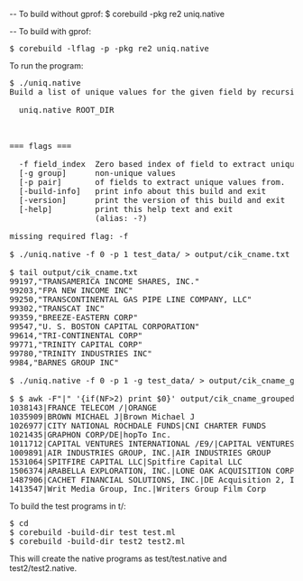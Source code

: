 -- To build without gprof:
$ corebuild -pkg re2 uniq.native 

-- To build with gprof:
<pre>
$ corebuild -lflag -p -pkg re2 uniq.native
</pre>

To run the program:
<pre>
$ ./uniq.native 
Build a list of unique values for the given field by recursively visiting index files under the root directory's daily-index and full-index sub-directories.

  uniq.native ROOT_DIR



=== flags ===

  -f field_index  Zero based index of field to extract unique values from.
  [-g group]      non-unique values
  [-p pair]       of fields to extract unique values from.
  [-build-info]   print info about this build and exit
  [-version]      print the version of this build and exit
  [-help]         print this help text and exit
                  (alias: -?)

missing required flag: -f

$ ./uniq.native -f 0 -p 1 test_data/ > output/cik_cname.txt

$ tail output/cik_cname.txt 
99197,"TRANSAMERICA INCOME SHARES, INC."
99203,"FPA NEW INCOME INC"
99250,"TRANSCONTINENTAL GAS PIPE LINE COMPANY, LLC"
99302,"TRANSCAT INC"
99359,"BREEZE-EASTERN CORP"
99547,"U. S. BOSTON CAPITAL CORPORATION"
99614,"TRI-CONTINENTAL CORP"
99771,"TRINITY CAPITAL CORP"
99780,"TRINITY INDUSTRIES INC"
9984,"BARNES GROUP INC"

$ ./uniq.native -f 0 -p 1 -g test_data/ > output/cik_cname_grouped.txt

$ $ awk -F"|" '{if(NF>2) print $0}' output/cik_cname_grouped.txt |tail
1038143|FRANCE TELECOM /|ORANGE
1035909|BROWN MICHAEL J|Brown Michael J
1026977|CITY NATIONAL ROCHDALE FUNDS|CNI CHARTER FUNDS
1021435|GRAPHON CORP/DE|hopTo Inc.
1011712|CAPITAL VENTURES INTERNATIONAL /E9/|CAPITAL VENTURES INTERNATIONAL
1009891|AIR INDUSTRIES GROUP, INC.|AIR INDUSTRIES GROUP
1531064|SPITFIRE CAPITAL LLC|Spitfire Capital LLC
1506374|ARABELLA EXPLORATION, INC.|LONE OAK ACQUISITION CORP
1487906|CACHET FINANCIAL SOLUTIONS, INC.|DE Acquisition 2, Inc.
1413547|Writ Media Group, Inc.|Writers Group Film Corp
</pre>

To build the test programs in t/:
<pre>
$ cd
$ corebuild -build-dir test test.ml
$ corebuild -build-dir test2 test2.ml
</pre>
This will create the native programs as test/test.native and test2/test2.native.